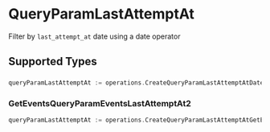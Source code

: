 # QueryParamLastAttemptAt

Filter by `last_attempt_at` date using a date operator


## Supported Types

### 

```go
queryParamLastAttemptAt := operations.CreateQueryParamLastAttemptAtDateTime(time.Time{/* values here */})
```

### GetEventsQueryParamEventsLastAttemptAt2

```go
queryParamLastAttemptAt := operations.CreateQueryParamLastAttemptAtGetEventsQueryParamEventsLastAttemptAt2(operations.GetEventsQueryParamEventsLastAttemptAt2{/* values here */})
```

